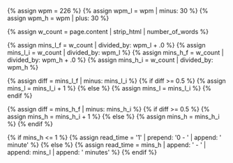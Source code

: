 {% assign wpm = 226 %}
{% assign wpm_l = wpm | minus: 30 %}
{% assign wpm_h = wpm | plus: 30 %}

{% assign w_count = page.content | strip_html | number_of_words %}

{% assign mins_l_f = w_count | divided_by: wpm_l + .0 %}
{% assign mins_l_i = w_count | divided_by: wpm_l %}
{% assign mins_h_f = w_count | divided_by: wpm_h + .0 %}
{% assign mins_h_i = w_count | divided_by: wpm_h %}


{% assign diff = mins_l_f | minus: mins_l_i %}
{% if diff >= 0.5 %}
	{% assign mins_l = mins_l_i + 1 %}
{% else %}
	{% assign mins_l = mins_l_i %}
{% endif %}

{% assign diff = mins_h_f | minus: mins_h_i %}
{% if diff >= 0.5 %}
	{% assign mins_h = mins_h_i + 1 %}
{% else %}
	{% assign mins_h = mins_h_i %}
{% endif %}

{% if mins_h <= 1 %}
	{% assign read_time = '1' | prepend: '0 - ' | append: ' minute' %}
{% else %}
	{% assign read_time = mins_h | append: ' - ' | append: mins_l | append: ' minutes' %}
{% endif %}
